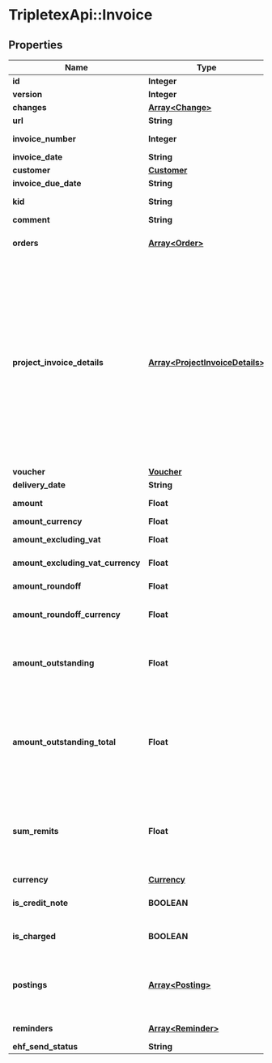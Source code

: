# TripletexApi::Invoice

## Properties
Name | Type | Description | Notes
------------ | ------------- | ------------- | -------------
**id** | **Integer** |  | [optional] 
**version** | **Integer** |  | [optional] 
**changes** | [**Array&lt;Change&gt;**](Change.md) |  | [optional] 
**url** | **String** |  | [optional] 
**invoice_number** | **Integer** | If value is set to 0, the invoice number will be generated. | [optional] 
**invoice_date** | **String** |  | 
**customer** | [**Customer**](Customer.md) | The invoice customer | [optional] 
**invoice_due_date** | **String** |  | 
**kid** | **String** | KID - Kundeidentifikasjonsnummer. | [optional] 
**comment** | **String** |  | [optional] 
**orders** | [**Array&lt;Order&gt;**](Order.md) | Related orders. Only one order per invoice is supported at the moment. | 
**project_invoice_details** | [**Array&lt;ProjectInvoiceDetails&gt;**](ProjectInvoiceDetails.md) | ProjectInvoiceDetails contains additional information about the invoice, in particular invoices for projects. It contains information about the charged project, the fee amount, extra percent and amount, extra costs, travel expenses, invoice and project comments, akonto amount and values determining if extra costs, akonto and hours should be included. ProjectInvoiceDetails is an object which represents the relation between an invoice and a Project, Orderline and OrderOut object. | [optional] 
**voucher** | [**Voucher**](Voucher.md) | The invoice voucher. | [optional] 
**delivery_date** | **String** | The delivery date. | [optional] 
**amount** | **Float** | In the company’s currency, typically NOK. | [optional] 
**amount_currency** | **Float** | In the specified currency. | [optional] 
**amount_excluding_vat** | **Float** | Amount excluding VAT (NOK). | [optional] 
**amount_excluding_vat_currency** | **Float** | Amount excluding VAT in the specified currency. | [optional] 
**amount_roundoff** | **Float** | Amount of round off to nearest integer. | [optional] 
**amount_roundoff_currency** | **Float** | Amount of round off to nearest integer in the specified currency. | [optional] 
**amount_outstanding** | **Float** | The amount outstanding based on the history collection, excluding reminders and any existing remits, in the invoice currency. | [optional] 
**amount_outstanding_total** | **Float** | The amount outstanding based on the history collection and including the last reminder and any existing remits. This is the total invoice balance including reminders and remittances, in the invoice currency. | [optional] 
**sum_remits** | **Float** | The sum of all open remittances of the invoice. Remittances are reimbursement payments back to the customer and are therefore relevant to the bookkeeping of the invoice in the accounts. | [optional] 
**currency** | [**Currency**](Currency.md) |  | [optional] 
**is_credit_note** | **BOOLEAN** |  | [optional] [default to false]
**is_charged** | **BOOLEAN** |  | [optional] [default to false]
**postings** | [**Array&lt;Posting&gt;**](Posting.md) | The invoice postings, which includes a posting for the invoice with a positive amount, and one or more posting for the payments with negative amounts. | [optional] 
**reminders** | [**Array&lt;Reminder&gt;**](Reminder.md) | Invoice debt collection and reminders. | [optional] 
**ehf_send_status** | **String** |  | [optional] 



